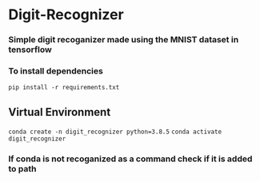 # Digit-Recognizer
### Simple digit recoganizer made using the MNIST dataset in tensorflow 
### To install dependencies 
``` pip install -r requirements.txt ```
## Virtual Environment
``` conda create -n digit_recognizer python=3.8.5 ```
``` conda activate digit_recognizer ```
### If conda is not recoganized as a command check if it is added to path
